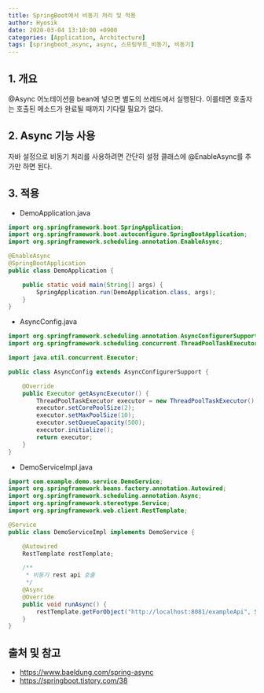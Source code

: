 ```yaml
---
title: SpringBoot에서 비동기 처리 및 적용
author: Hyosik
date: 2020-03-04 13:10:00 +0900
categories: [Application, Architecture]
tags: [springboot_async, async, 스프링부트_비동기, 비동기]
---
```


## 1. 개요
@Async 어노테이션을 bean에 넣으면 별도의 쓰레드에서 실행된다. 이를테면 호출자는 호출된 메소드가 완료될 때까지 기다릴 필요가 없다.

## 2. Async 기능 사용
자바 설정으로 비동기 처리를 사용하려면 간단히 설정 클래스에 @EnableAsync를 추가만 하면 된다.

## 3. 적용

* DemoApplication.java

```java
import org.springframework.boot.SpringApplication;
import org.springframework.boot.autoconfigure.SpringBootApplication;
import org.springframework.scheduling.annotation.EnableAsync;

@EnableAsync
@SpringBootApplication
public class DemoApplication {

    public static void main(String[] args) {
        SpringApplication.run(DemoApplication.class, args);
    }
}
```

* AsyncConfig.java

```java
import org.springframework.scheduling.annotation.AsyncConfigurerSupport;
import org.springframework.scheduling.concurrent.ThreadPoolTaskExecutor;

import java.util.concurrent.Executor;

public class AsyncConfig extends AsyncConfigurerSupport {

    @Override
    public Executor getAsyncExecutor() {
        ThreadPoolTaskExecutor executor = new ThreadPoolTaskExecutor();
        executor.setCorePoolSize(2);
        executor.setMaxPoolSize(10);
        executor.setQueueCapacity(500);
        executor.initialize();
        return executor;
    }
}
```

* DemoServiceImpl.java

```java
import com.example.demo.service.DemoService;
import org.springframework.beans.factory.annotation.Autowired;
import org.springframework.scheduling.annotation.Async;
import org.springframework.stereotype.Service;
import org.springframework.web.client.RestTemplate;

@Service
public class DemoServiceImpl implements DemoService {

    @Autowired
    RestTemplate restTemplate;

    /**
     * 비동기 rest api 호출
     */
    @Async
    @Override
    public void runAsync() {
        restTemplate.getForObject("http://localhost:8081/exampleApi", String.class);
    }
}
```

## 출처 및 참고
* <https://www.baeldung.com/spring-async>
* <https://springboot.tistory.com/38>
